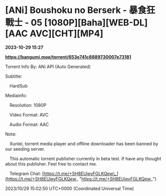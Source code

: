 # [ANi] Boushoku no Berserk - 暴食狂戰士 - 05 [1080P][Baha][WEB-DL][AAC AVC][CHT][MP4]

**2023-10-29 15:27**

**https://bangumi.moe/torrent/653e741c8889730007e73181**

Torrent Info By: ANi API (Auto Generated)

Subtitle:

 HardSub

Mediainfo:

 Resolution: 1080P

 Video Format: AVC

 Audio Format: AAC

  

Note:

 Xunlei, torrent media player and offline downloader has been banned by our seeding server.

 This automatic torrent publisher currently in beta test. If have any thought about this publisher. Feel free to contact me.

 Telegram Chat: [https://t.me/+SH8EUievFGLKQew\_](https://t.me/+SH8EUievFGLKQew_ "https://t.me/+SH8EUievFGLKQew_")

2023/10/29 15:02:50 UTC+0000 (Coordinated Universal Time)